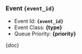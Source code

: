 
### Event `{event_id}`

* Event Id: **`{event_id}`**
* Event Class: **{type}**
* Queue Priority: **{priority}**

{doc}
